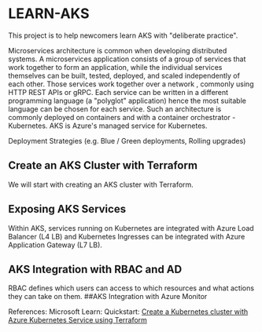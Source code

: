 # LEARN-AKS 
This project is to help newcomers learn AKS with "deliberate practice".


Microservices architecture is common when developing distributed systems.
A microservices application consists of a group of services that work together to form an application, while the individual services themselves can be built, tested, deployed, and scaled independently of each other. Those services work together over a network , commonly using HTTP REST APIs or gRPC.
Each service can be written in a different programming language (a "polyglot" application) hence the most suitable language can be chosen for each service.
Such an architecture is commonly deployed on containers and with a container orchestrator -Kubernetes.
AKS is Azure's managed service for Kubernetes.

Deployment Strategies (e.g. Blue / Green deployments, Rolling upgrades)

## Create an AKS Cluster with Terraform 
We will start with creating an AKS cluster with Terraform.


## Exposing AKS Services 
Within AKS, services running on Kubernetes are integrated with Azure Load Balancer (L4 LB) and Kubernetes Ingresses can be integrated with Azure Application Gateway (L7 LB).

## AKS Integration with RBAC and AD
RBAC defines which users can access to which resources and what actions they can take on them.
##AKS Integration with Azure Monitor 


References:
Microsoft Learn: Quickstart: [Create a Kubernetes cluster with Azure Kubernetes Service using Terraform](https://learn.microsoft.com/en-us/azure/developer/terraform/create-k8s-cluster-with-tf-and-aks)
